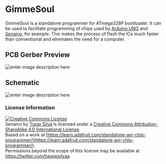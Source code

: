 # GimmeSoul

GimmeSoul is a standalone programmer for ATmega328P bootloader. It can be used to facilitate programming of chips used by [Arduino UNO](https://store.arduino.cc/usa/arduino-uno-rev3) and [Senaino](https://github.com/TiagoPaulaSilva/Senaino), for example. This makes the process of flash the ICs much faster than conventional and eliminates the need for a computer.

## PCB Gerber Preview
![enter image description here](https://lh3.googleusercontent.com/xQAo9f4s-tdPdV2MmU62j2VVQs5Bv0qeDdJKykYc2Has5p-6kLn2-y-WIsxp6iU_SrC0nF94Y5evwA)

## Schematic
![enter image description here](https://lh3.googleusercontent.com/xh6YEpI6eqR7HV2WMnanzenT6GLX-yLejmNyun9lXByH6C8AQCKfFEq86NfEl2n-vUkJiCi6DNWxdQ=s1000)

### License Information
<a rel="license" href="http://creativecommons.org/licenses/by-sa/4.0/"><img alt="Creative Commons License" style="border-width:0" src="https://i.creativecommons.org/l/by-sa/4.0/88x31.png" /></a><br /><span xmlns:dct="http://purl.org/dc/terms/" property="dct:title">Senaino</span> by <a xmlns:cc="http://creativecommons.org/ns#" href="https://github.com/TiagoPaulaSilva" property="cc:attributionName" rel="cc:attributionURL">Tiago Silva</a> is licensed under a <a rel="license" href="http://creativecommons.org/licenses/by-sa/4.0/">Creative Commons Attribution-ShareAlike 4.0 International License</a>.<br />Based on a work at <a xmlns:dct="http://purl.org/dc/terms/" href="[https://learn.adafruit.com/standalone-avr-chip-programmer/](https://learn.adafruit.com/standalone-avr-chip-programmer/)" rel="dct:source">[https://learn.adafruit.com/standalone-avr-chip-programmer/](https://learn.adafruit.com/standalone-avr-chip-programmer/)</a>.<br />Permissions beyond the scope of this license may be available at <a xmlns:cc="http://creativecommons.org/ns#" href="https://twitter.com/tiagopsilvaa" rel="cc:morePermissions">https://twitter.com/tiagopsilvaa</a>.

